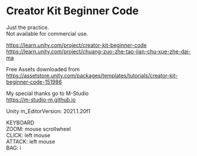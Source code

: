 # Creator Kit Beginner Code
  
Just the practice.  
Not available for commercial use.  
  
https://learn.unity.com/project/creator-kit-beginner-code  
https://learn.unity.com/project/chuang-zuo-zhe-tao-jian-chu-xue-zhe-dai-ma  
  
Free Assets downloaded from  
https://assetstore.unity.com/packages/templates/tutorials/creator-kit-beginner-code-151986  
  
My special thanks go to M-Studio  
https://m-studio-m.github.io  
  
Unity m_EditorVersion:  2021.1.20f1  
  
KEYBOARD  
ZOOM: mouse scrollwheel  
CLICK: left mouse  
ATTACK: left mouse  
BAG: i  
  